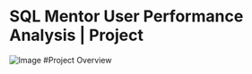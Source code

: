 # SQL Mentor User Performance Analysis | Project
![Image](https://github.com/user-attachments/assets/54a2c14d-7cc3-4219-ad24-4ac7c0ab07e7)
#Project Overview

